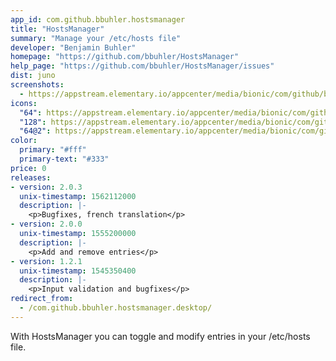 ```yaml
---
app_id: com.github.bbuhler.hostsmanager
title: "HostsManager"
summary: "Manage your /etc/hosts file"
developer: "Benjamin Buhler"
homepage: "https://github.com/bbuhler/HostsManager"
help_page: "https://github.com/bbuhler/HostsManager/issues"
dist: juno
screenshots:
  - https://appstream.elementary.io/appcenter/media/bionic/com/github/bbuhler.hostsmanager/DFAA9E0DF9839A6847DFCB568B4E9147/screenshots/image-1_orig.png
icons:
  "64": https://appstream.elementary.io/appcenter/media/bionic/com/github/bbuhler.hostsmanager/DFAA9E0DF9839A6847DFCB568B4E9147/icons/64x64/com.github.bbuhler.hostsmanager_com.github.bbuhler.hostsmanager.png
  "128": https://appstream.elementary.io/appcenter/media/bionic/com/github/bbuhler.hostsmanager/DFAA9E0DF9839A6847DFCB568B4E9147/icons/128x128/com.github.bbuhler.hostsmanager_com.github.bbuhler.hostsmanager.png
  "64@2": https://appstream.elementary.io/appcenter/media/bionic/com/github/bbuhler.hostsmanager/DFAA9E0DF9839A6847DFCB568B4E9147/icons/64x64@2/com.github.bbuhler.hostsmanager_com.github.bbuhler.hostsmanager.png
color:
  primary: "#fff"
  primary-text: "#333"
price: 0
releases:
- version: 2.0.3
  unix-timestamp: 1562112000
  description: |-
    <p>Bugfixes, french translation</p>
- version: 2.0.0
  unix-timestamp: 1555200000
  description: |-
    <p>Add and remove entries</p>
- version: 1.2.1
  unix-timestamp: 1545350400
  description: |-
    <p>Input validation and bugfixes</p>
redirect_from:
  - /com.github.bbuhler.hostsmanager.desktop/
---
```


<p>With HostsManager you can toggle and modify entries in your /etc/hosts file.</p>